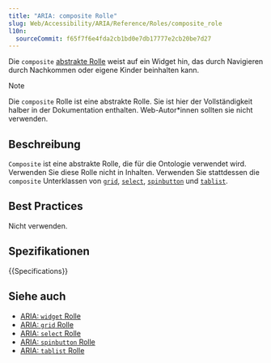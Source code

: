 ```yaml
---
title: "ARIA: composite Rolle"
slug: Web/Accessibility/ARIA/Reference/Roles/composite_role
l10n:
  sourceCommit: f65f7f6e4fda2cb1bd0e7db17777e2cb20be7d27
---
```


Die `composite` [abstrakte Rolle](/de/docs/Web/Accessibility/ARIA/Reference/Roles#6._abstract_roles) weist auf ein Widget hin, das durch Navigieren durch Nachkommen oder eigene Kinder beinhalten kann.

> [!NOTE]
> Die `composite` Rolle ist eine abstrakte Rolle. Sie ist hier der Vollständigkeit halber in der Dokumentation enthalten. Web-Autor\*innen sollten sie nicht verwenden.

## Beschreibung

`Composite` ist eine abstrakte Rolle, die für die Ontologie verwendet wird. Verwenden Sie diese Rolle nicht in Inhalten. Verwenden Sie stattdessen die `composite` Unterklassen von [`grid`](/de/docs/Web/Accessibility/ARIA/Reference/Roles/grid_role), [`select`](/de/docs/Web/Accessibility/ARIA/Reference/Roles/select_role), [`spinbutton`](/de/docs/Web/Accessibility/ARIA/Reference/Roles/spinbutton_role) und [`tablist`](/de/docs/Web/Accessibility/ARIA/Reference/Roles/tablist_role).

## Best Practices

Nicht verwenden.

## Spezifikationen

{{Specifications}}

## Siehe auch

- [ARIA: `widget` Rolle](/de/docs/Web/Accessibility/ARIA/Reference/Roles/widget_role)
- [ARIA: `grid` Rolle](/de/docs/Web/Accessibility/ARIA/Reference/Roles/grid_role)
- [ARIA: `select` Rolle](/de/docs/Web/Accessibility/ARIA/Reference/Roles/select_role)
- [ARIA: `spinbutton` Rolle](/de/docs/Web/Accessibility/ARIA/Reference/Roles/spinbutton_role)
- [ARIA: `tablist` Rolle](/de/docs/Web/Accessibility/ARIA/Reference/Roles/tablist_role)
